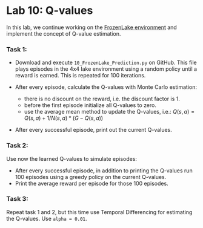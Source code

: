 # Lab 10: Q-values 

In this lab, we continue working on the [FrozenLake environment](https://www.gymlibrary.ml/environments/toy_text/frozen_lake/)
and implement the concept of Q-value estimation.


### Task 1:
- Download and execute `10_FrozenLake_Prediction.py` on GitHub.
This file plays episodes in the 4x4 lake environment using a random policy until a reward is earned.
This is repeated for 100 iterations.
- After every episode, calculate the Q-values with Monte Carlo estimation:
    - there is no discount on the reward, i.e. the discount factor is 1.
    - before the first episode initialize all Q-values to zero.
    - use the average mean method to update the Q-values, i.e.:
    $`Q(s,a) =  Q(s,a) + 1/N(s,a) *  (G-Q(s,a))`$


- After every successful episode, print out the current Q-values.

### Task 2:
Use now the learned Q-values to simulate episodes:

- After every successful episode, in addition to printing the Q-values run 100 episodes using a greedy policy on the current Q-values.
- Print the average reward per episode for those 100 episodes.

### Task 3:
Repeat task 1 and 2, but this time use Temporal Differencing for estimating the Q-values.
Use `alpha = 0.01`.
